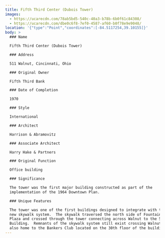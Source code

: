 ```yaml
---
title: Fifth Third Center (Dubois Tower)
images:
  - https://ucarecdn.com/78ab5bd5-540c-40a3-b78b-6b0f61c84308/
  - https://ucarecdn.com/dbe0c6f8-7ef0-4587-af60-b0f78e9e9048/
location: '{"type":"Point","coordinates":[-84.5117254,39.10155]}'
body: >
  ### Name

  Fifth Third Center (Dubois Tower)

  ### Address

  511 Walnut, Cincinnati, Ohio

  ### Original Owner

  Fifth Third Bank

  ### Date of Completion

  1970

  ### Style

  International

  ### Architect

  Harrison & Abramovitz

  ### Associate Architect

  Harry Hake & Partners

  ### Original Function

  Office building

  ### Significance

  The tower was the first major building constructed as part of the
  implementation of the 1964 Downtown Plan.

  ### Unique Features

  The tower was one of the first buildings designed to integrate with the City's
  new skywalk system.  The skywalk traversed the north side of Fountain Square
  Plaza and crossed through the tower connecting across Walnut to the 580
  Building.  Remnants of the skywalk system still exist crossing Walnut.  It was
  also home to the Bankers Club located on the 30th floor of the building.
---
```

